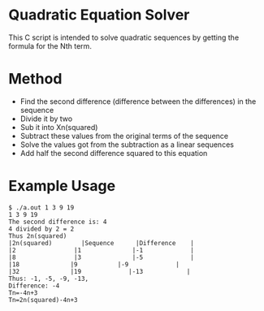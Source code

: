 # Quadratic Equation Solver
This C script is intended to solve quadratic sequences by getting the formula for the Nth term.

# Method
* Find the second difference (difference between the differences) in the sequence
* Divide it by two
* Sub it into Xn(squared)
* Subtract these values from the original terms of the sequence
* Solve the values got from the subtraction as a linear sequences
* Add half the second difference squared to this equation

# Example Usage
```console
$ ./a.out 1 3 9 19
1 3 9 19
The second difference is: 4
4 divided by 2 = 2
Thus 2n(squared)
|2n(squared)	    |Sequence	   |Difference	  |
|2		          |1		      |-1		      |
|8		          |3		      |-5		      |
|18		         |9		      |-9		      |
|32		         |19		     |-13		     |
Thus: -1, -5, -9, -13,
Difference: -4
Tn=-4n+3
Tn=2n(squared)-4n+3
```
